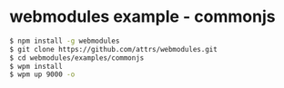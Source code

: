 # webmodules example - commonjs

```sh
$ npm install -g webmodules
$ git clone https://github.com/attrs/webmodules.git
$ cd webmodules/examples/commonjs
$ wpm install
$ wpm up 9000 -o
```
